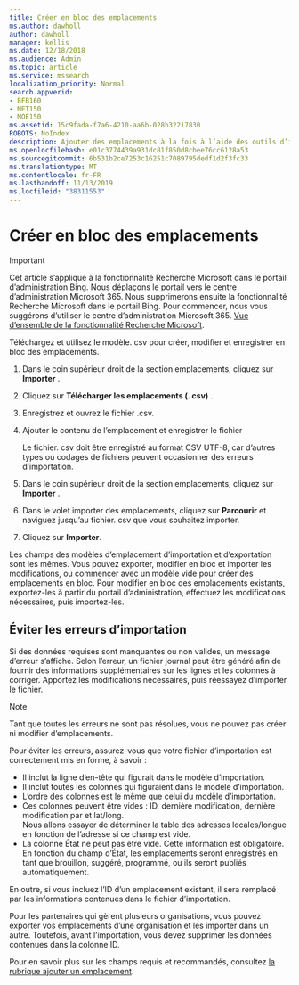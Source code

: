 ```yaml
---
title: Créer en bloc des emplacements
ms.author: dawholl
author: dawholl
manager: kellis
ms.date: 12/18/2018
ms.audience: Admin
ms.topic: article
ms.service: mssearch
localization_priority: Normal
search.appverid:
- BFB160
- MET150
- MOE150
ms.assetid: 15c9fada-f7a6-4210-aa6b-028b32217830
ROBOTS: NoIndex
description: Ajouter des emplacements à la fois à l’aide des outils d’importation pour le portail d’administration de Microsoft Search
ms.openlocfilehash: e01c3774439a931dc81f850d8cbee76cc6128a53
ms.sourcegitcommit: 6b531b2ce7253c16251c7089795dedf1d2f3fc33
ms.translationtype: MT
ms.contentlocale: fr-FR
ms.lasthandoff: 11/13/2019
ms.locfileid: "38311553"
---
```

# <a name="bulk-create-locations"></a>Créer en bloc des emplacements

> [!IMPORTANT]
> Cet article s’applique à la fonctionnalité Recherche Microsoft dans le portail d’administration Bing. Nous déplaçons le portail vers le centre d’administration Microsoft 365. Nous supprimerons ensuite la fonctionnalité Recherche Microsoft dans le portail Bing. Pour commencer, nous vous suggérons d’utiliser le centre d’administration Microsoft 365. [Vue d’ensemble de la fonctionnalité Recherche Microsoft](overview-microsoft-search.md).
    
Téléchargez et utilisez le modèle. csv pour créer, modifier et enregistrer en bloc des emplacements. 
  
1. Dans le coin supérieur droit de la section emplacements, cliquez sur **Importer** .
    
2. Cliquez sur **Télécharger les emplacements (. csv)** .
    
3. Enregistrez et ouvrez le fichier .csv.
    
4. Ajouter le contenu de l’emplacement et enregistrer le fichier

    Le fichier. csv doit être enregistré au format CSV UTF-8, car d’autres types ou codages de fichiers peuvent occasionner des erreurs d’importation.
    
5. Dans le coin supérieur droit de la section emplacements, cliquez sur **Importer** .
    
6. Dans le volet importer des emplacements, cliquez sur **Parcourir** et naviguez jusqu’au fichier. csv que vous souhaitez importer. 
    
7. Cliquez sur **Importer**.

Les champs des modèles d’emplacement d’importation et d’exportation sont les mêmes. Vous pouvez exporter, modifier en bloc et importer les modifications, ou commencer avec un modèle vide pour créer des emplacements en bloc. Pour modifier en bloc des emplacements existants, exportez-les à partir du portail d’administration, effectuez les modifications nécessaires, puis importez-les.

## <a name="prevent-import-errors"></a>Éviter les erreurs d’importation  
Si des données requises sont manquantes ou non valides, un message d’erreur s’affiche. Selon l’erreur, un fichier journal peut être généré afin de fournir des informations supplémentaires sur les lignes et les colonnes à corriger. Apportez les modifications nécessaires, puis réessayez d’importer le fichier.
  
> [!NOTE]
> Tant que toutes les erreurs ne sont pas résolues, vous ne pouvez pas créer ni modifier d’emplacements. 

Pour éviter les erreurs, assurez-vous que votre fichier d’importation est correctement mis en forme, à savoir :
- Il inclut la ligne d’en-tête qui figurait dans le modèle d’importation.
- Il inclut toutes les colonnes qui figuraient dans le modèle d’importation.
- L’ordre des colonnes est le même que celui du modèle d’importation.
- Ces colonnes peuvent être vides : ID, dernière modification, dernière modification par et lat/long.  
Nous allons essayer de déterminer la table des adresses locales/longue en fonction de l’adresse si ce champ est vide.
- La colonne État ne peut pas être vide. Cette information est obligatoire.  
En fonction du champ d’État, les emplacements seront enregistrés en tant que brouillon, suggéré, programmé, ou ils seront publiés automatiquement.

En outre, si vous incluez l’ID d’un emplacement existant, il sera remplacé par les informations contenues dans le fichier d’importation.

Pour les partenaires qui gèrent plusieurs organisations, vous pouvez exporter vos emplacements d’une organisation et les importer dans un autre. Toutefois, avant l’importation, vous devez supprimer les données contenues dans la colonne ID.
  
Pour en savoir plus sur les champs requis et recommandés, consultez [la rubrique ajouter un emplacement](add-a-location.md).

  

